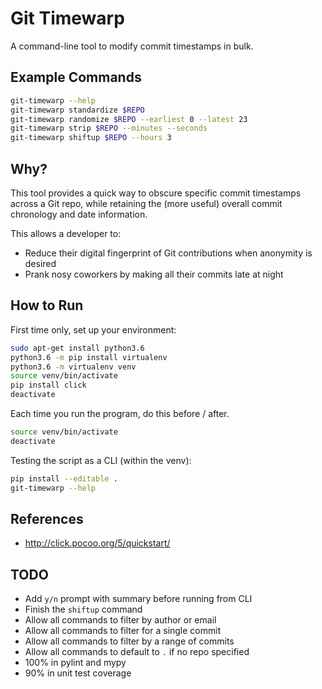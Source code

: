 # Git Timewarp

A command-line tool to modify commit timestamps in bulk.

## Example Commands

```bash
git-timewarp --help
git-timewarp standardize $REPO
git-timewarp randomize $REPO --earliest 0 --latest 23
git-timewarp strip $REPO --minutes --seconds
git-timewarp shiftup $REPO --hours 3
```

## Why?

This tool provides a quick way to obscure specific commit timestamps across a Git repo, while retaining the (more useful) overall commit chronology and date information.

This allows a developer to:

* Reduce their digital fingerprint of Git contributions when anonymity is desired
* Prank nosy coworkers by making all their commits late at night

## How to Run

First time only, set up your environment:

```bash
sudo apt-get install python3.6
python3.6 -m pip install virtualenv
python3.6 -m virtualenv venv
source venv/bin/activate
pip install click
deactivate
```

Each time you run the program, do this before / after.

```bash
source venv/bin/activate
deactivate
```

Testing the script as a CLI (within the venv):

```bash
pip install --editable .
git-timewarp --help
```

## References

* http://click.pocoo.org/5/quickstart/

## TODO

* Add `y/n` prompt with summary before running from CLI
* Finish the `shiftup` command
* Allow all commands to filter by author or email
* Allow all commands to filter for a single commit
* Allow all commands to filter by a range of commits
* Allow all commands to default to `.` if no repo specified
* 100% in pylint and mypy
* 90% in unit test coverage

